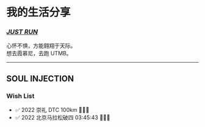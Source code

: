 # 我的生活分享

### _[JUST RUN](https://running.nexts.top/)_

心怀不惧，方能翱翔于天际。  
想去霞慕尼，去跑 UTMB。

---

## SOUL INJECTION

### Wish List

- ✅ 2022 崇礼 DTC 100km 🎉🎉🎉
- ✅ 2022 北京马拉松破四 03:45:43 🎉🎉🎉
